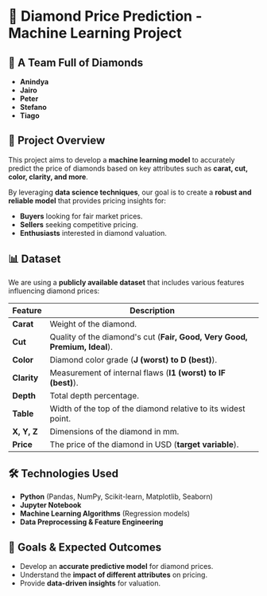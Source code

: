# 💎 Diamond Price Prediction - Machine Learning Project

## 👥 A Team Full of Diamonds 
- **Anindya**
- **Jairo**
- **Peter**
- **Stefano**
- **Tiago**

## 📌 Project Overview
This project aims to develop a **machine learning model** to accurately predict the price of diamonds based on key attributes such as **carat, cut, color, clarity, and more**. 

By leveraging **data science techniques**, our goal is to create a **robust and reliable model** that provides pricing insights for:
- **Buyers** looking for fair market prices.
- **Sellers** seeking competitive pricing.
- **Enthusiasts** interested in diamond valuation.

## 📊 Dataset
We are using a **publicly available dataset** that includes various features influencing diamond prices:

| Feature  | Description |
|----------|------------|
| **Carat** | Weight of the diamond. |
| **Cut** | Quality of the diamond's cut (**Fair, Good, Very Good, Premium, Ideal**). |
| **Color** | Diamond color grade (**J (worst) to D (best)**). |
| **Clarity** | Measurement of internal flaws (**I1 (worst) to IF (best)**). |
| **Depth** | Total depth percentage. |
| **Table** | Width of the top of the diamond relative to its widest point. |
| **X, Y, Z** | Dimensions of the diamond in mm. |
| **Price** | The price of the diamond in USD (**target variable**). |

## 🛠️ Technologies Used
- **Python** (Pandas, NumPy, Scikit-learn, Matplotlib, Seaborn)
- **Jupyter Notebook**
- **Machine Learning Algorithms** (Regression models)
- **Data Preprocessing & Feature Engineering**

## 🚀 Goals & Expected Outcomes
- Develop an **accurate predictive model** for diamond prices.
- Understand the **impact of different attributes** on pricing.
- Provide **data-driven insights** for valuation.
